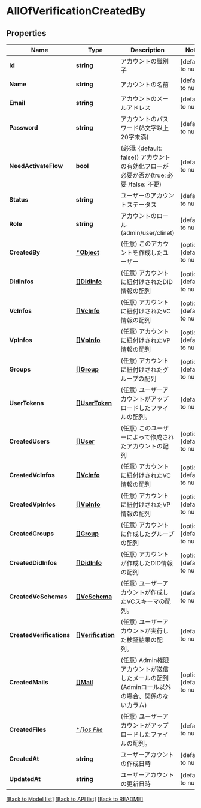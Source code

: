 # AllOfVerificationCreatedBy

## Properties
Name | Type | Description | Notes
------------ | ------------- | ------------- | -------------
**Id** | **string** | アカウントの識別子 | [default to null]
**Name** | **string** | アカウントの名前 | [default to null]
**Email** | **string** | アカウントのメールアドレス | [default to null]
**Password** | **string** | アカウントのパスワード(8文字以上20字未満) | [default to null]
**NeedActivateFlow** | **bool** | (必須: {default: false}) アカウントの有効化フローが必要か否か(true: 必要 /false: 不要) | [default to null]
**Status** | **string** | ユーザーのアカウントステータス | [default to null]
**Role** | **string** | アカウントのロール(admin/user/clinet) | [default to null]
**CreatedBy** | [***Object**](.md) | (任意) このアカウントを作成したユーザー | [optional] [default to null]
**DidInfos** | [**[]DidInfo**](DidInfo.md) | (任意) アカウントに紐付けされたDID情報の配列 | [optional] [default to null]
**VcInfos** | [**[]VcInfo**](VcInfo.md) | (任意) アカウントに紐付けされたVC情報の配列 | [optional] [default to null]
**VpInfos** | [**[]VpInfo**](VpInfo.md) | (任意) アカウントに紐付けされたVP情報の配列 | [optional] [default to null]
**Groups** | [**[]Group**](Group.md) | (任意) アカウントに紐付けされたグループの配列 | [optional] [default to null]
**UserTokens** | [**[]UserToken**](UserToken.md) | (任意) ユーザーアカウントがアップロードしたファイルの配列。 | [default to null]
**CreatedUsers** | [**[]User**](User.md) | (任意) このユーザーによって作成されたアカウントの配列 | [optional] [default to null]
**CreatedVcInfos** | [**[]VcInfo**](VcInfo.md) | (任意) アカウントに紐付けされたVC情報の配列 | [optional] [default to null]
**CreatedVpInfos** | [**[]VpInfo**](VpInfo.md) | (任意) アカウントに紐付けされたVP情報の配列 | [optional] [default to null]
**CreatedGroups** | [**[]Group**](Group.md) | (任意) アカウントに作成したグループの配列 | [optional] [default to null]
**CreatedDidInfos** | [**[]DidInfo**](DidInfo.md) | (任意) アカウントが作成したDID情報の配列 | [optional] [default to null]
**CreatedVcSchemas** | [**[]VcSchema**](VcSchema.md) | (任意) ユーザーアカウントが作成したVCスキーマの配列。 | [default to null]
**CreatedVerifications** | [**[]Verification**](Verification.md) | (任意) ユーザーアカウントが実行した検証結果の配列。 | [default to null]
**CreatedMails** | [**[]Mail**](Mail.md) | (任意) Admin権限アカウントが送信したメールの配列(Adminロール以外の場合、関係のないカラム) | [optional] [default to null]
**CreatedFiles** | [**[]*os.File**](*os.File.md) | (任意) ユーザーアカウントがアップロードしたファイルの配列。 | [default to null]
**CreatedAt** | **string** | ユーザーアカウントの作成日時 | [default to null]
**UpdatedAt** | **string** | ユーザーアカウントの更新日時 | [default to null]

[[Back to Model list]](../README.md#documentation-for-models) [[Back to API list]](../README.md#documentation-for-api-endpoints) [[Back to README]](../README.md)

